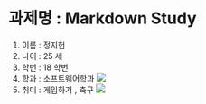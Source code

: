 # 과제명 : Markdown Study
1. 이름 : 정지헌
2. 나이 : 25 세
3. 학번 : 18 학번
4. 학과 : 소프트웨어학과
![](https://gr.nsu.ac.kr/attach/image/9cc2d25d91adc8a4db998e46a6d5ff31/9a9db098b587ee18b321c826f3707a49)
5. 취미 : 게임하기 , 축구
![](https://images.france.fr/zeaejvyq9bhj/1ghnNml14x9ld9ArjWOnzd/cd079f569a881dc12d682b262c6a4544/___master1305__GettyImages.jpg?w=1120&h=490&q=70&fm=webp&fit=fill)
